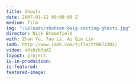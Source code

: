 ```yaml
---
title: Ghosts
date: 2007-01-12 00:00:00 Z
medium: film
img: "/uploads/shaheen-baig-casting-ghosts.jpg"
director: Nick Broomfield
with: Zhan Yu, Tao Li, Ai Qin Lin
imdb: http://www.imdb.com/title/tt0872202/
video: a9s8zb3qd2
layout: project
is-in-production:
is-featured:
featured-image: 
---
```


